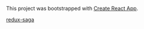 This project was bootstrapped with [Create React App](https://github.com/facebookincubator/create-react-app).

[redux-saga](https://redux-saga.js.org/)

